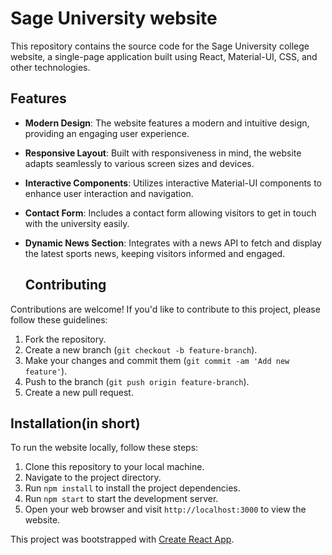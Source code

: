 # Sage University website

This repository contains the source code for the Sage University college website, a single-page application built using React, Material-UI, CSS, and other technologies.

## Features

- **Modern Design**: The website features a modern and intuitive design, providing an engaging user experience.
- **Responsive Layout**: Built with responsiveness in mind, the website adapts seamlessly to various screen sizes and devices.
- **Interactive Components**: Utilizes interactive Material-UI components to enhance user interaction and navigation.
- **Contact Form**: Includes a contact form allowing visitors to get in touch with the university easily.
- **Dynamic News Section**: Integrates with a news API to fetch and display the latest sports news, keeping visitors informed and engaged.

  ## Contributing

Contributions are welcome! If you'd like to contribute to this project, please follow these guidelines:

1. Fork the repository.
2. Create a new branch (`git checkout -b feature-branch`).
3. Make your changes and commit them (`git commit -am 'Add new feature'`).
4. Push to the branch (`git push origin feature-branch`).
5. Create a new pull request.

## Installation(in short)

To run the website locally, follow these steps:

1. Clone this repository to your local machine.
2. Navigate to the project directory.
3. Run `npm install` to install the project dependencies.
4. Run `npm start` to start the development server.
5. Open your web browser and visit `http://localhost:3000` to view the website.

This project was bootstrapped with [Create React App](https://github.com/facebook/create-react-app).

